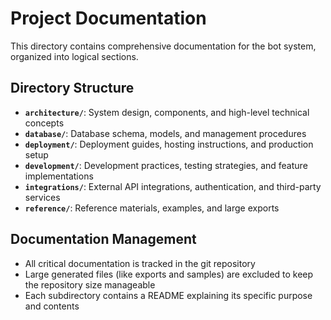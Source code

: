 # Project Documentation

This directory contains comprehensive documentation for the bot system, organized into logical sections.

## Directory Structure

- **`architecture/`**: System design, components, and high-level technical concepts
- **`database/`**: Database schema, models, and management procedures
- **`deployment/`**: Deployment guides, hosting instructions, and production setup
- **`development/`**: Development practices, testing strategies, and feature implementations
- **`integrations/`**: External API integrations, authentication, and third-party services
- **`reference/`**: Reference materials, examples, and large exports

## Documentation Management

- All critical documentation is tracked in the git repository
- Large generated files (like exports and samples) are excluded to keep the repository size manageable
- Each subdirectory contains a README explaining its specific purpose and contents 